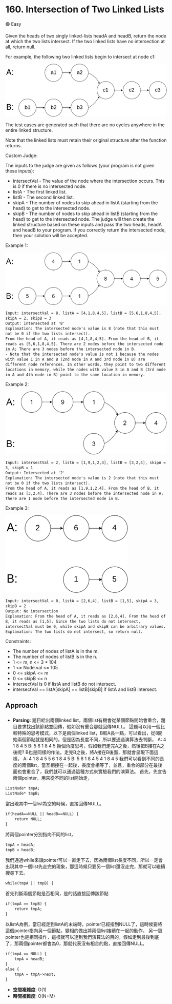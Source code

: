 # 160. Intersection of Two Linked Lists

🟢 Easy

Given the heads of two singly linked-lists headA and headB, return the node at which the two lists intersect. If the two linked lists have no intersection at all, return null.

For example, the following two linked lists begin to intersect at node c1:

![alt text](image.png)

The test cases are generated such that there are no cycles anywhere in the entire linked structure.

Note that the linked lists must retain their original structure after the function returns.

Custom Judge:

The inputs to the judge are given as follows (your program is not given these inputs):
- intersectVal - The value of the node where the intersection occurs. This is 0 if there is no intersected node.
- listA - The first linked list.
- listB - The second linked list.
- skipA - The number of nodes to skip ahead in listA (starting from the head) to get to the intersected node.
- skipB - The number of nodes to skip ahead in listB (starting from the head) to get to the intersected node.
The judge will then create the linked structure based on these inputs and pass the two heads, headA and headB to your program. If you correctly return the intersected node, then your solution will be accepted.


Example 1:

![alt text](image-1.png)
```
Input: intersectVal = 8, listA = [4,1,8,4,5], listB = [5,6,1,8,4,5], skipA = 2, skipB = 3
Output: Intersected at '8'
Explanation: The intersected node's value is 8 (note that this must not be 0 if the two lists intersect).
From the head of A, it reads as [4,1,8,4,5]. From the head of B, it reads as [5,6,1,8,4,5]. There are 2 nodes before the intersected node in A; There are 3 nodes before the intersected node in B.
- Note that the intersected node's value is not 1 because the nodes with value 1 in A and B (2nd node in A and 3rd node in B) are different node references. In other words, they point to two different locations in memory, while the nodes with value 8 in A and B (3rd node in A and 4th node in B) point to the same location in memory.
```

Example 2:

![alt text](image-2.png)
```
Input: intersectVal = 2, listA = [1,9,1,2,4], listB = [3,2,4], skipA = 3, skipB = 1
Output: Intersected at '2'
Explanation: The intersected node's value is 2 (note that this must not be 0 if the two lists intersect).
From the head of A, it reads as [1,9,1,2,4]. From the head of B, it reads as [3,2,4]. There are 3 nodes before the intersected node in A; There are 1 node before the intersected node in B.
```

Example 3:

![alt text](image-3.png)
```
Input: intersectVal = 0, listA = [2,6,4], listB = [1,5], skipA = 3, skipB = 2
Output: No intersection
Explanation: From the head of A, it reads as [2,6,4]. From the head of B, it reads as [1,5]. Since the two lists do not intersect, intersectVal must be 0, while skipA and skipB can be arbitrary values.
Explanation: The two lists do not intersect, so return null.
```

Constraints:
- The number of nodes of listA is in the m.
- The number of nodes of listB is in the n.
- 1 <= m, n <= 3 * 104
- 1 <= Node.val <= 105
- 0 <= skipA <= m
- 0 <= skipB <= n
- intersectVal is 0 if listA and listB do not intersect.
- intersectVal == listA[skipA] == listB[skipB] if listA and listB intersect.

## Approach
### 
- **Parsing**: 
題目給出兩個linked list，兩個list有機會從某個節點開始會重合，題目要求找出該節點並回傳，假如沒有重合那就回傳NULL。
這題可以用一個比較特殊的思考模式，以下是兩個linked list，B較A長一點，可以看出，從8開始兩個節點就是相同的，但是因為長度不同，所以要通過演算法去判斷，
A: 4 1 8 4 5
B: 5 6 1 8 4 5
換個角度思考，假如我們走完A之後，然後把B接在A之後呢?  B也是同樣的作法，走完B之後，將A接在B後面，那就會呈現下面這樣，
A: 4 1 8 4 5 5 6 1 8 4 5
B: 5 6 1 8 4 5 4 1 8 4 5
我們可以看到不同的長度的兩個list，當互相接在一起後，長度會相等了，並且，重合的部分在最後面也會重合了，我們就可以通過這種方式來實驗我們的演算法。
首先，先宣告兩個pointer，用來從不同的list開始走，
```
ListNode* tmpA;
ListNode* tmpB;
```
當出現其中一個list為空的時候，直接回傳NULL。
```
if(headA==NULL || headB==NULL) {
    return NULL;
}
```
將兩個pointer分別指向不同的list，
```
tmpA = headA;
tmpB = headB;
```
我們通過while來讓pointer可以一直走下去，因為兩個list長度不同，所以一定會出現其中一個list先走完的現象，那這時候只要另一個list還沒走完，那就可以繼續搜尋下去。
```
while(tmpA || tmpB) {
```
首先判斷兩個節點是否相同，是的話直接回傳該節點
```
if(tmpA == tmpB) {
    return tmpA;
}
```
以listA為例，當已經走到listA的末端時，pointer已經指到NULL了，這時候要將這個pointer指向另一個節點，變相的做出將兩個list接續在一起的動作，
另一個pointer也是相同操作，這樣就可以達到我們演算法的目的，假如走到最後到底了，那兩個pointer都會為0，那就代表沒有相合的點，直接回傳NULL。
```
if(tmpA == NULL) {
    tmpA = headB;
}
else {
    tmpA = tmpA->next;
}
```
- **空間複雜度**: O(1)
- **時間複雜度**: O(N+M)